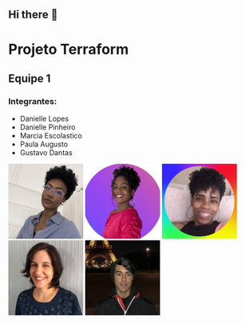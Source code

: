 ## Hi there 👋

# Projeto Terraform
## Equipe 1
### Integrantes:
- Danielle Lopes
- Danielle Pinheiro
- Marcia Escolastico
- Paula Augusto
- Gustavo Dantas

<div>
  <img src="./daniL-photo.png" height="150" width="150">
  <img src="./daniP-photo.png" height="150" width="150">
  <img src="./marcia-photo.png" height="150" width="150">
  <img src="./paula-photo.jpg" height="150" width="150">
  <img src="./gustavo-photo.png" height="150" width="150">
</div>


<!--

**Here are some ideas to get you started:**

🙋‍♀️ A short introduction - what is your organization all about?
🌈 Contribution guidelines - how can the community get involved?
👩‍💻 Useful resources - where can the community find your docs? Is there anything else the community should know?
🍿 Fun facts - what does your team eat for breakfast?
🧙 Remember, you can do mighty things with the power of [Markdown](https://docs.github.com/github/writing-on-github/getting-started-with-writing-and-formatting-on-github/basic-writing-and-formatting-syntax)
-->
